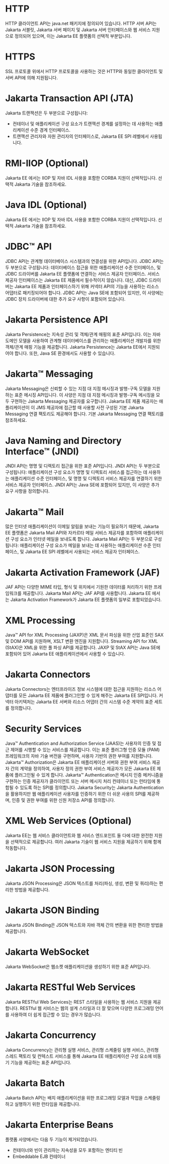 # HTTP

HTTP 클라이언트 API는 java.net 패키지에 정의되어 있습니다. HTTP 서버 API는 Jakarta 서블릿, Jakarta 서버 페이지 및 Jakarta 서버 인터페이스와 웹 서비스 지원으로 정의되어 있으며, 이는 Jakarta EE 플랫폼의 선택적 부분입니다.

# HTTPS

SSL 프로토콜 위에서 HTTP 프로토콜을 사용하는 것은 HTTP와 동일한 클라이언트 및 서버 API에 의해 지원됩니다.

# Jakarta Transaction API (JTA)

Jakarta 트랜잭션은 두 부분으로 구성됩니다:

- 컨테이너 및 애플리케이션 구성 요소가 트랜잭션 경계를 설정하는 데 사용하는 애플리케이션 수준 경계 인터페이스.
- 트랜잭션 관리자와 자원 관리자의 인터페이스로, Jakarta EE SPI 레벨에서 사용됩니다.

# RMI-IIOP (Optional)

Jakarta EE 에서는 IIOP 및 자바 IDL 사용을 포함한 CORBA 지원이 선택적입니다. 선택적 Jakarta 기술을 참조하세요.

# Java IDL (Optional)

Jakarta EE 에서는 IIOP 및 자바 IDL 사용을 포함한 CORBA 지원이 선택적입니다. 선택적 Jakarta 기술을 참조하세요.

# JDBC™ API

JDBC API는 관계형 데이터베이스 시스템과의 연결성을 위한 API입니다. JDBC API는 두 부분으로 구성됩니다: 데이터베이스 접근을 위한 애플리케이션 수준 인터페이스, 및 JDBC 드라이버를 Jakarta EE 플랫폼에 연결하는 서비스 제공자 인터페이스. 서비스 제공자 인터페이스는 Jakarta EE 제품에서 필수적이지 않습니다. 대신, JDBC 드라이버는 Jakarta EE 제품과 인터페이스하기 위해 커넥터 API의 기능을 사용하는 리소스 어댑터로 패키징되어야 합니다. JDBC API는 Java SE에 포함되어 있지만, 이 사양에는 JDBC 장치 드라이버에 대한 추가 요구 사항이 포함되어 있습니다.

# Jakarta Persistence API

Jakarta Persistence는 지속성 관리 및 객체/관계 매핑의 표준 API입니다. 이는 자바 도메인 모델을 사용하여 관계형 데이터베이스를 관리하는 애플리케이션 개발자를 위한 객체/관계 매핑 기능을 제공합니다. Jakarta Persistence는 Jakarta EE에서 지원되어야 합니다. 또한, Java SE 환경에서도 사용할 수 있습니다.

# Jakarta™ Messaging

Jakarta Messaging은 신뢰할 수 있는 지점 대 지점 메시징과 발행-구독 모델을 지원하는 표준 메시징 API입니다. 이 사양은 지점 대 지점 메시징과 발행-구독 메시징을 모두 구현하는 Jakarta Messaging 제공자를 요구합니다. Jakarta EE 제품 제공자는 애플리케이션이 이 JMS 제공자에 접근할 때 사용할 사전 구성된 기본 Jakarta Messaging 연결 팩토리도 제공해야 합니다. 기본 Jakarta Messaging 연결 팩토리를 참조하세요.

# Java Naming and Directory Interface™ (JNDI)

JNDI API는 명명 및 디렉토리 접근을 위한 표준 API입니다. JNDI API는 두 부분으로 구성됩니다: 애플리케이션 구성 요소가 명명 및 디렉토리 서비스를 접근하는 데 사용하는 애플리케이션 수준 인터페이스, 및 명명 및 디렉토리 서비스 제공자를 연결하기 위한 서비스 제공자 인터페이스. JNDI API는 Java SE에 포함되어 있지만, 이 사양은 추가 요구 사항을 정의합니다.

# Jakarta™ Mail

많은 인터넷 애플리케이션이 이메일 알림을 보내는 기능이 필요하기 때문에, Jakarta EE 플랫폼은 Jakarta Mail API와 자카르타 메일 서비스 제공자를 포함하여 애플리케이션 구성 요소가 인터넷 메일을 보내도록 합니다. Jakarta Mail API는 두 부분으로 구성됩니다: 애플리케이션 구성 요소가 메일을 보내는 데 사용하는 애플리케이션 수준 인터페이스, 및 Jakarta EE SPI 레벨에서 사용되는 서비스 제공자 인터페이스.

# Jakarta Activation Framework (JAF)

JAF API는 다양한 MIME 타입, 형식 및 위치에서 기원한 데이터를 처리하기 위한 프레임워크를 제공합니다. Jakarta Mail API는 JAF API를 사용합니다. Jakarta EE 에서는 Jakarta Activation Framework가 Jakarta EE 플랫폼의 일부로 포함되었습니다.

# XML Processing

Java™ API for XML Processing (JAXP)은 XML 문서 파싱을 위한 산업 표준인 SAX 및 DOM API를 지원하며, XSLT 변환 엔진을 지원합니다. Streaming API for XML (StAX)은 XML을 위한 풀 파싱 API를 제공합니다. JAXP 및 StAX API는 Java SE에 포함되어 있어 Jakarta EE 애플리케이션에서 사용할 수 있습니다.

# Jakarta Connectors

Jakarta Connectors는 엔터프라이즈 정보 시스템에 대한 접근을 지원하는 리소스 어댑터를 모든 Jakarta EE 제품에 플러그인할 수 있게 해주는 Jakarta EE SPI입니다. 커넥터 아키텍처는 Jakarta EE 서버와 리소스 어댑터 간의 시스템 수준 계약의 표준 세트를 정의합니다. 

# Security Services

Java™ Authentication and Authorization Service (JAAS)는 사용자의 인증 및 접근 제어를 시행할 수 있는 서비스를 제공합니다. 이는 표준 플러그형 인증 모듈 (PAM) 프레임워크의 자바 기술 버전을 구현하며, 사용자 기반의 권한 부여를 지원합니다. Jakarta™ Authorization은 Jakarta EE 애플리케이션 서버와 권한 부여 서비스 제공자 간의 계약을 정의하여, 사용자 정의 권한 부여 서비스 제공자가 모든 Jakarta EE 제품에 플러그인될 수 있게 합니다. Jakarta™ Authentication은 메시지 인증 메커니즘을 구현하는 인증 제공자가 클라이언트 또는 서버 메시지 처리 컨테이너 또는 런타임에 통합될 수 있도록 하는 SPI를 정의합니다. Jakarta Security는 Jakarta Authentication을 활용하지만 웹 애플리케이션 사용자를 인증하기 위한 더 쉬운 사용의 SPI를 제공하며, 인증 및 권한 부여를 위한 신원 저장소 API를 정의합니다.

# XML Web Services (Optional)

Jakarta EE는 웹 서비스 클라이언트와 웹 서비스 엔드포인트 둘 다에 대한 완전한 지원을 선택적으로 제공합니다. 여러 Jakarta 기술이 웹 서비스 지원을 제공하기 위해 함께 작동합니다.

# Jakarta JSON Processing

Jakarta JSON Processing은 JSON 텍스트를 처리(파싱, 생성, 변환 및 쿼리)하는 편리한 방법을 제공합니다.

# Jakarta JSON Binding

Jakarta JSON Binding은 JSON 텍스트와 자바 객체 간의 변환을 위한 편리한 방법을 제공합니다.

# Jakarta WebSocket

Jakarta WebSocket은 웹소켓 애플리케이션을 생성하기 위한 표준 API입니다.

# Jakarta RESTful Web Services

Jakarta RESTful Web Services는 REST 스타일을 사용하는 웹 서비스 지원을 제공합니다. RESTful 웹 서비스는 웹의 설계 스타일과 더 잘 맞으며 다양한 프로그래밍 언어를 사용하여 더 쉽게 접근할 수 있는 경우가 많습니다.

# Jakarta Concurrency

Jakarta Concurrency는 관리형 실행 서비스, 관리형 스케줄링 실행 서비스, 관리형 스레드 팩토리 및 컨텍스트 서비스를 통해 Jakarta EE 애플리케이션 구성 요소에 비동기 기능을 제공하는 표준 API입니다.

# Jakarta Batch

Jakarta Batch API는 배치 애플리케이션을 위한 프로그래밍 모델과 작업을 스케줄링하고 실행하기 위한 런타임을 제공합니다.

# Jakarta Enterprise Beans

플랫폼 사양에서는 다음 두 기능이 제거되었습니다.

- 컨테이너와 빈이 관리하는 지속성을 모두 포함하는 엔티티 빈
- Embeddable EJB 컨테이너